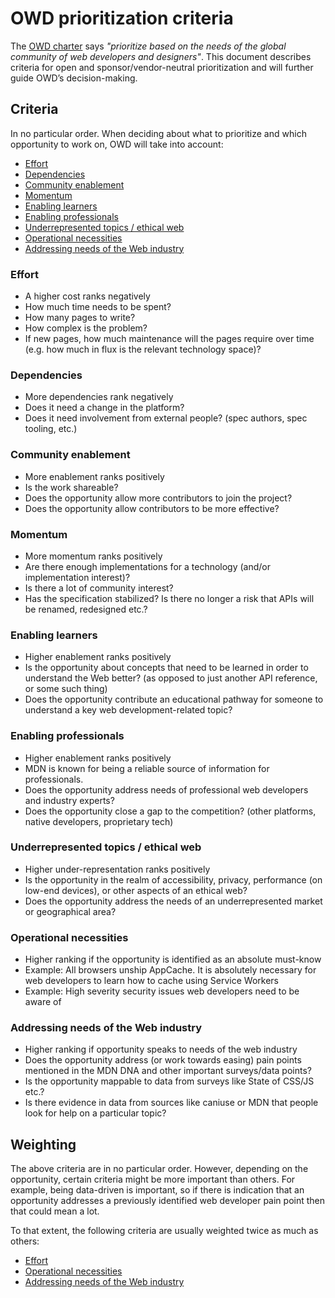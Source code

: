 # OWD prioritization criteria
The [OWD charter](https://github.com/openwebdocs/project/blob/main/charter.md) says _"prioritize based on the needs of the global community of web developers and designers"_. This document describes criteria for open and sponsor/vendor-neutral prioritization and will further guide OWD’s decision-making.

## Criteria
In no particular order. When deciding about what to prioritize and which opportunity to work on, OWD will take into account:

* [Effort](#Effort)
* [Dependencies](#Dependencies)
* [Community enablement](#Community-enablement)
* [Momentum](#Momentum)
* [Enabling learners](#Enabling-learners)
* [Enabling professionals](#Enabling-professionals)
* [Underrepresented topics / ethical web](#Underrepresented-topics--ethical-web)
* [Operational necessities](#Operational-necessities)
* [Addressing needs of the Web industry](#Addressing-needs-of-the-Web-industry)

### Effort
* A higher cost ranks negatively
* How much time needs to be spent?
* How many pages to write?
* How complex is the problem?
* If new pages, how much maintenance will the pages require over time (e.g. how much in flux is the relevant technology space)?

### Dependencies
* More dependencies rank negatively
* Does it need a change in the platform?
* Does it need involvement from external people? (spec authors, spec tooling, etc.)

### Community enablement
* More enablement ranks positively
* Is the work shareable?
* Does the opportunity allow more contributors to join the project?
* Does the opportunity allow contributors to be more effective?

### Momentum
* More momentum ranks positively
* Are there enough implementations for a technology (and/or implementation interest)?
* Is there a lot of community interest?
* Has the specification stabilized? Is there no longer a risk that APIs will be renamed, redesigned etc.?

### Enabling learners
* Higher enablement ranks positively
* Is the opportunity about concepts that need to be learned in order to understand the Web better? (as opposed to just another API reference, or some such thing)
* Does the opportunity contribute an educational pathway for someone to understand a key web development-related topic?

### Enabling professionals
* Higher enablement ranks positively
* MDN is known for being a reliable source of information for professionals. 
* Does the opportunity address needs of professional web developers and industry experts?
* Does the opportunity close a gap to the competition? (other platforms, native developers, proprietary tech)

### Underrepresented topics / ethical web
* Higher under-representation ranks positively
* Is the opportunity in the realm of accessibility, privacy, performance (on low-end devices), or other aspects of an ethical web?
* Does the opportunity address the needs of an underrepresented market or geographical area?

### Operational necessities
* Higher ranking if the opportunity is identified as an absolute must-know  
* Example: All browsers unship AppCache. It is absolutely necessary for web developers to learn how to cache using Service Workers
* Example: High severity security issues web developers need to be aware of

### Addressing needs of the Web industry
* Higher ranking if opportunity speaks to needs of the web industry
* Does the opportunity address (or work towards easing) pain points mentioned in the MDN DNA and other important surveys/data points?
* Is the opportunity mappable to data from surveys like State of CSS/JS etc.?
* Is there evidence in data from sources like caniuse or MDN that people look for help on a particular topic?

## Weighting
The above criteria are in no particular order. However, depending on the opportunity, certain criteria might be more important than others. For example, being data-driven is important, so if there is indication that an opportunity addresses a previously identified web developer pain point then that could mean a lot.

To that extent, the following criteria are usually weighted twice as much as others:
* [Effort](#Effort)
* [Operational necessities](#Operational-necessities)
* [Addressing needs of the Web industry](#Addressing-needs-of-the-Web-industry)

